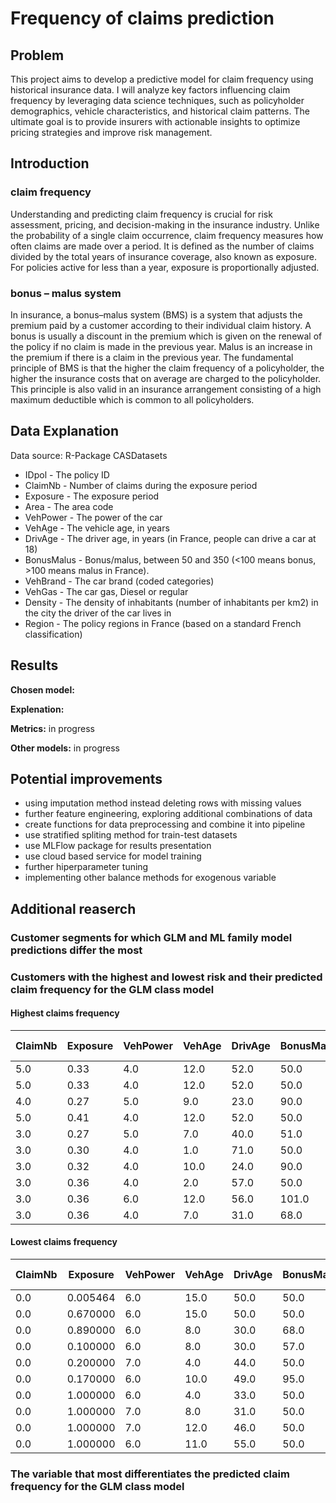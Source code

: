 # Frequency of claims prediction

## Problem
This project aims to develop a predictive model for claim frequency using historical insurance data. I will analyze key factors influencing claim frequency by leveraging data science techniques, such as policyholder demographics, vehicle characteristics, and historical claim patterns. The ultimate goal is to provide insurers with actionable insights to optimize pricing strategies and improve risk management.

## Introduction

### claim frequency
Understanding and predicting claim frequency is crucial for risk assessment, pricing, and decision-making in the insurance industry. Unlike the probability of a single claim occurrence, claim frequency measures how often claims are made over a period. It is defined as the number of claims divided by the total years of insurance coverage, also known as exposure. For policies active for less than a year, exposure is proportionally adjusted.

### bonus – malus system
In insurance, a bonus–malus system (BMS) is a system that adjusts the premium paid by a customer according to their individual claim history. A bonus is usually a discount in the premium which is given on the renewal of the policy if no claim is made in the previous year. Malus is an increase in the premium if there is a claim in the previous year. The fundamental principle of BMS is that the higher the claim frequency of a policyholder, the higher the insurance costs that on average are charged to the policyholder. This principle is also valid in an insurance arrangement consisting of a high maximum deductible which is common to all policyholders.

## Data Explanation
Data source: R-Package CASDatasets

- IDpol - The policy ID
- ClaimNb - Number of claims during the exposure period
- Exposure - The exposure period
- Area - The area code
- VehPower - The power of the car
- VehAge - The vehicle age, in years
- DrivAge - The driver age, in years (in France, people can drive a car at 18)
- BonusMalus - Bonus/malus, between 50 and 350 (<100 means bonus, >100 means malus in France). 
- VehBrand - The car brand (coded categories)
- VehGas - The car gas, Diesel or regular
- Density - The density of inhabitants (number of inhabitants per km2) in the city the driver of the car lives in
- Region - The policy regions in France (based on a standard French classification)


## Results
**Chosen model:** 

**Explenation:** 

**Metrics:** in progress

**Other models:** in progress

## Potential improvements
- using imputation method instead deleting rows with missing values
- further feature engineering, exploring additional combinations of data
- create functions for data preprocessing and combine it into pipeline
- use stratified spliting method for train-test datasets
- use MLFlow package for results presentation
- use cloud based service for model training
- further hiperparameter tuning
- implementing other balance methods for exogenous variable

## Additional reaserch
### Customer segments for which GLM and ML family model predictions differ the most
### Customers with the highest and lowest risk and their predicted claim frequency for the GLM class model

#### Highest claims frequency
|ClaimNb | Exposure | VehPower | VehAge | DrivAge | BonusMalus | Density | Area | VehBrand | VehGas | Region | ClaimFrequency| Ptredicted ClaimFrequency|
|--------|----------|----------|--------|---------|------------|---------|------|----------|--------|--------|---------------|--------------------------|
|5.0|0.33|4.0|12.0|52.0|50.0|824.0|D|B1|Regular|R91|15.151515|0.054610|
|5.0|	0.33|	4.0|	12.0|	52.0|	50.0|	824.0|	D|	B1|	Regular|	R91|	15.151515|0.054610|
|4.0|	0.27|	5.0|	9.0|	23.0|	90.0|	6924.0|	E|	B3|	Diesel|	R11|	14.814815|0.100919|
|5.0|	0.41|	4.0|	12.0|	52.0|	50.0|	824.0|	D|	B1|	Regular|	R91|	12.195122|0.054610|
|3.0|	0.27|	5.0|	7.0|	40.0|	51.0|	403.0|	C|	B2|	Diesel|	R91|	11.111111|0.056296|
|3.0|	0.30|	4.0|	1.0|	71.0|	50.0|	42.0|	A|	B12|	Regular|	R52|	10.000000|0.082729|
|3.0|	0.32|	4.0|	10.0|	24.0|	90.0|	1955.0|	D|	B1|	Regular|	R94|	9.375000|0.113255|
|3.0|	0.36|	4.0|	2.0|	57.0|	50.0|	1217.0|	D|	B4|	Regular|	R82|	8.333333|0.077179|
|3.0|	0.36|	6.0|	12.0|	56.0|	101.0|	9307.0|	E|	B1|	Diesel|	R82|	8.333333|0.121981|
|3.0|	0.36|	4.0|	7.0|	31.0|	68.0|	1974.0|	D|	B2|	Diesel|	R54|	8.333333|0.081385|

#### Lowest claims frequency
|ClaimNb|	Exposure|	VehPower|	VehAge|	DrivAge|	BonusMalus|	Density|	Area|	VehBrand|	VehGas|	Region|	ClaimFrequency| Ptredicted ClaimFrequency|
|-------|---------|---------|-------|--------|------------|--------|------|---------|-------|-------|---------------|--------------------------|
|0.0|	0.005464|	6.0|	15.0|	50.0|	50.0|	29.0|	A|	B2|	Diesel|	R24|	0.0|0.051645|
|0.0|	0.670000|	6.0|	15.0|	50.0|	50.0|	29.0|	A|	B2|	Diesel|	R24|	0.0|0.051645|
|0.0|	0.890000|	6.0|	8.0|	30.0|	68.0|	48.0|	A|	B1|	Diesel|	R53|	0.0|0.072744|
|0.0|	0.100000|	6.0|	8.0|	30.0|	57.0|	48.0|	A|	B1|	Diesel|	R53|	0.0|0.062307|
|0.0|	0.200000|	7.0|	4.0|	44.0|	50.0|	56.0|	B|	B14|	Diesel|	R24|	0.0|0.064355|
|0.0|	0.170000|	6.0|	10.0|	49.0|	95.0|	26.0|	A|	B3|	Diesel|	R24|	0.0|0.099524|
|0.0|	1.000000|	6.0|	4.0|	33.0|	50.0|	16.0|	A|	B1|	Diesel|	R24|	0.0|0.059074|
|0.0|	1.000000|	7.0|	8.0|	31.0|	50.0|	17.0|	A|	B5|	Diesel|	R24|	0.0|0.057957|
|0.0|	1.000000|	7.0|	12.0|	46.0|	50.0|	126.0|	C|	B5|	Diesel|	R24|	0.0|0.060066|
|0.0|	1.000000|	6.0|	11.0|	55.0|	50.0|	67.0|	B|	B1|	Diesel|	R24|	0.0|0.058400|


### The variable that most differentiates the predicted claim frequency for the GLM class model
